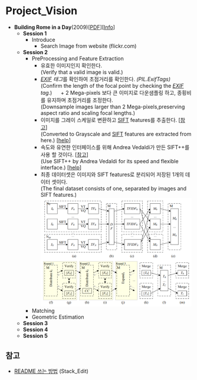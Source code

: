 # Project_Vision

- **Building Rome in a Day**(2009)[[PDF](https://grail.cs.washington.edu/rome/rome_paper.pdf)][[Info](https://grail.cs.washington.edu/rome/)]
  - **Session 1**
    - Introduce
      - Search Image from website (flickr.com)
  - **Session 2**
    - PreProcessing and Feature Extraction
      + 유효한 이미지인지 확인한다.
      <br>(Verify that a valid image is valid.)
      + *[EXIF](https://sno.phy.queensu.ca/~phil/exiftool/TagNames/EXIF.html) 태그*를 확인하여 초점거리를 확인한다. *(PIL.ExifTags)*
      <br>(Confirm the length of the focal point by checking the *[EXIF](https://sno.phy.queensu.ca/~phil/exiftool/TagNames/EXIF.html) tag*.)
      + 2 Mega-pixels 보다 큰 이미지로 다운샘플링 하고, 종횡비를 유지하며 초점거리를 조정한다.
      <br>(Downsample images larger than 2 Mega-pixels,preserving aspect ratio and scaling focal lengths.)
      + 이미지를 그레이 스케일로 변환하고 [SIFT](http://opencv-python-tutroals.readthedocs.io/en/latest/py_tutorials/py_feature2d/py_sift_intro/py_sift_intro.html) features를 추출한다. [[참고](https://www.robots.ox.ac.uk/~vgg/research/affine/det_eval_files/lowe_ijcv2004.pdf)]<br>(Converted to Grayscale and [SIFT](http://opencv-python-tutroals.readthedocs.io/en/latest/py_tutorials/py_feature2d/py_sift_intro/py_sift_intro.html) features are extracted from here.) [[help](https://www.robots.ox.ac.uk/~vgg/research/affine/det_eval_files/lowe_ijcv2004.pdf)]
      + 속도와 유연한 인터페이스를 위해 Andrea Vedaldi가 만든 SIFT++를 사용 할 것이다. [[참고](http://vision.ucla.edu/)]<br>
      (Use SIFT++ by Andrea Vedaldi for its speed and flexible interface.) [[help](http://vision.ucla.edu/)]
      + 최종 데이터셋은 이미지와 SIFT features로 분리되어 저장된 1개의 데이터 셋이다.<br>
      (The final dataset consists of one, separated by images and SIFT features.)
      ![](./img/pre-processing.png)
    - Matching
    - Geometric Estimation
  - **Session 3**
  - **Session 4**
  - **Session 5**
  
## 참고
- [README 쓰는 방법](https://stackedit.io/editor) (Stack_Edit)
